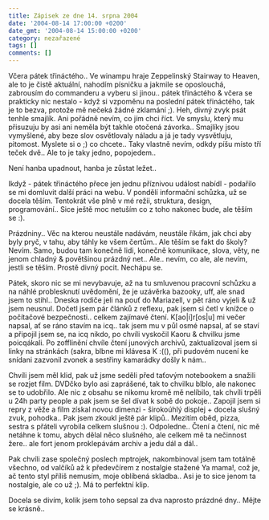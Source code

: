 ```yaml
---
title: Zápisek ze dne 14. srpna 2004
date: '2004-08-14 17:00:00 +0200'
date_gmt: '2004-08-14 15:00:00 +0200'
category: nezařazené
tags: []
comments: []
---
```

<p>Včera pátek třináctého.. Ve winampu hraje Zeppelinský Stairway to Heaven, ale to je čistě aktuální, nahodím písničku  a jakmile se oposlouchá, zabrousím do commanderu a vyberu si jinou.. pátek třináctého &amp; včera se prakticky  nic nestalo - když si vzpoměnu na poslední pátek třináctého, tak je to bezva, protože mě nečeká žádné zklamání ;).  Heh, divný zvyk psát tenhle smajlík. Ani pořádně nevím, co jím chci říct. Ve smyslu, který mu přisuzuju by asi ani  neměla být takhle otočená závorka.. Smajlíky jsou vymyšlené, aby beze slov osvětlovaly náladu a já je tady  vysvětluju, pitomost. Myslete si o ;) co chcete.. Taky vlastně nevím, odkdy píšu místo tří teček dvě.. Ale to  je taky jedno, popojedem..</p>
<p>Není hanba upadnout, hanba je zůstat ležet..</p>
<p>Ikdyž - pátek třináctého přece jen jednu příznivou událost nabídl - podařilo se mi domluvit další práci na webu.  V pondělí informační schůzka, už se docela těším. Tentokrát vše plně v mé režii, struktura, design, programování..  Sice ještě moc netuším co z toho nakonec bude, ale těším se :).</p>
<p>Prázdniny.. Věc na kterou neustále nadávám, neustále říkám, jak chci aby byly pryč, v tahu, aby táhly ke všem  čertům.. Ale těším se fakt do školy? Nevím. Samo, budou tam konečně lidi, konečně komunikace, slova, věty, ne jenom  chladný &amp; povětšinou prázdný net.. Ale.. nevím, co ale, ale nevím, jestli se těším. Prostě divný pocit. Nechápu  se.</p>
<p>Pátek, skoro nic se mi nevybavuje, až na tu smluvenou pracovní schůzku a na náhlé problesknutí uvědomění, že  je uzávěrka bazooky, uff, ale snad jsem to stihl.. Dneska rodiče jeli na pouť do Mariazell, v pět ráno vyjeli &amp; už jsem  neusnul. Dočetl jsem pár článků z reflexu, pak jsem si četl v knížce o počítačové bezpečnosti.. celkem zajímavé čtení.  K[ao|i]r[os|u] mi večer napsal, ať se ráno stavím na icq.. tak jsem mu v půl osmé napsal, ať se staví a připojil  jsem se, na icq nikdo, po chvíli vyskočil Kaoru &amp; chvilku jsme poicqákali. Po zofflinění chvíle čtení junových  archivů, zaktualizoval jsem si linky na stránkách (sakra, blbne mi klávesa K :((), při pudovém nucení ke snídani  zazvonil zvonek a sestřiny kamarádky došly k nám..</p>
<p>Chvíli jsem měl klid, pak už jsme seděli před taťovým notebookem a snažili se rozjet film. DVDčko bylo asi  zaprášené, tak to chvilku blblo, ale nakonec se to udobřilo. Ale nic z obsahu se nikomu kromě mě nelíbilo, tak chvíli  trpěli u 24h party people a pak jsem se šel dívat k sobě do pokoje.. Zapojil jsem si repry z věže a film získal  novou dimenzi - širokoúhlý displej + docela slušný zvuk, pohodka.. Pak jsem zkoukl ještě pár klipů.. Mezitím  oběd, pizza, sestra s přáteli vyrobila celkem slušnou :). Odpoledne.. Čtení a čtení, nic mě netáhne k tomu, abych  dělal něco slušného, ale celkem mě ta nečinnost žere.. ale fort jenom proklepávám archiv a jedu dál a dál..</p>
<p>Pak chvíli zase společný poslech mptrojek, nakombinoval jsem tam totálně všechno, od valčíků až k předevčírem  z nostalgie stažené Ya mama!, což je, ač tento styl příliš nemusím, moje oblíbená skladba.. Asi je to sice jenom  ta nostalgie, ale co už ;). Má to perfektní klip.</p>
<p>Docela se divím, kolik jsem toho sepsal za dva naprosto prázdné dny.. Mějte se krásně..</p>
